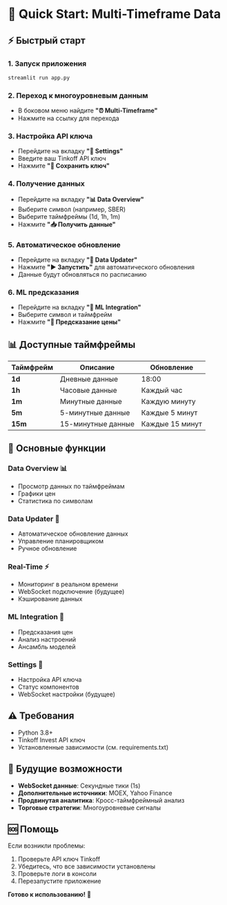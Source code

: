 # 🚀 Quick Start: Multi-Timeframe Data

## ⚡ **Быстрый старт**

### **1. Запуск приложения**
```bash
streamlit run app.py
```

### **2. Переход к многоуровневым данным**
- В боковом меню найдите **"⏰ Multi-Timeframe"**
- Нажмите на ссылку для перехода

### **3. Настройка API ключа**
- Перейдите на вкладку **"🔧 Settings"**
- Введите ваш Tinkoff API ключ
- Нажмите **"💾 Сохранить ключ"**

### **4. Получение данных**
- Перейдите на вкладку **"📊 Data Overview"**
- Выберите символ (например, SBER)
- Выберите таймфреймы (1d, 1h, 1m)
- Нажмите **"📥 Получить данные"**

### **5. Автоматическое обновление**
- Перейдите на вкладку **"🔄 Data Updater"**
- Нажмите **"▶️ Запустить"** для автоматического обновления
- Данные будут обновляться по расписанию

### **6. ML предсказания**
- Перейдите на вкладку **"🧠 ML Integration"**
- Выберите символ и таймфрейм
- Нажмите **"🔮 Предсказание цены"**

## 📊 **Доступные таймфреймы**

| Таймфрейм | Описание | Обновление |
|-----------|----------|------------|
| **1d** | Дневные данные | 18:00 |
| **1h** | Часовые данные | Каждый час |
| **1m** | Минутные данные | Каждую минуту |
| **5m** | 5-минутные данные | Каждые 5 минут |
| **15m** | 15-минутные данные | Каждые 15 минут |

## 🎯 **Основные функции**

### **Data Overview** 📊
- Просмотр данных по таймфреймам
- Графики цен
- Статистика по символам

### **Data Updater** 🔄
- Автоматическое обновление данных
- Управление планировщиком
- Ручное обновление

### **Real-Time** ⚡
- Мониторинг в реальном времени
- WebSocket подключение (будущее)
- Кэширование данных

### **ML Integration** 🧠
- Предсказания цен
- Анализ настроений
- Ансамбль моделей

### **Settings** 🔧
- Настройка API ключа
- Статус компонентов
- WebSocket настройки (будущее)

## ⚠️ **Требования**

- Python 3.8+
- Tinkoff Invest API ключ
- Установленные зависимости (см. requirements.txt)

## 🔮 **Будущие возможности**

- **WebSocket данные**: Секундные тики (1s)
- **Дополнительные источники**: MOEX, Yahoo Finance
- **Продвинутая аналитика**: Кросс-таймфреймный анализ
- **Торговые стратегии**: Многоуровневые сигналы

## 🆘 **Помощь**

Если возникли проблемы:
1. Проверьте API ключ Tinkoff
2. Убедитесь, что все зависимости установлены
3. Проверьте логи в консоли
4. Перезапустите приложение

**Готово к использованию!** 🎉
